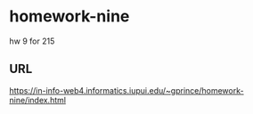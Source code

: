 # homework-nine

hw 9 for 215

## URL

https://in-info-web4.informatics.iupui.edu/~gprince/homework-nine/index.html
